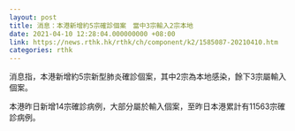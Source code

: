 ```yaml
---
layout: post
title: 消息：本港新增約5宗確診個案　當中3宗輸入2宗本地
date: 2021-04-10 12:28:04.000000000 +08:00
link: https://news.rthk.hk/rthk/ch/component/k2/1585087-20210410.htm
categories: rthk
---
```


消息指，本港新增約5宗新型肺炎確診個案，其中2宗為本地感染，餘下3宗屬輸入個案。

本港昨日新增14宗確診病例，大部分屬於輸入個案，至昨日本港累計有11563宗確診病例。
